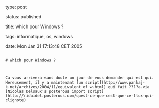 type: post
status: published
title: which pour Windows ?
tags: informatique, os, windows
date: Mon Jan 31 17:13:48 CET 2005
~~~~~~
# which pour Windows ?

Ca vous arrivera sans doute un jour de vous demander qui est qui. Hereusement, il y a maintenant [un script](http://www.pankaj-k.net/archives/2004/11/equivalent_of_w.html) qui fait ????a.via [Nicolas Delsaux's posterous import script](http://riduidel.posterous.com/quest-ce-que-cest-que-ce-flux-qui-clignote)